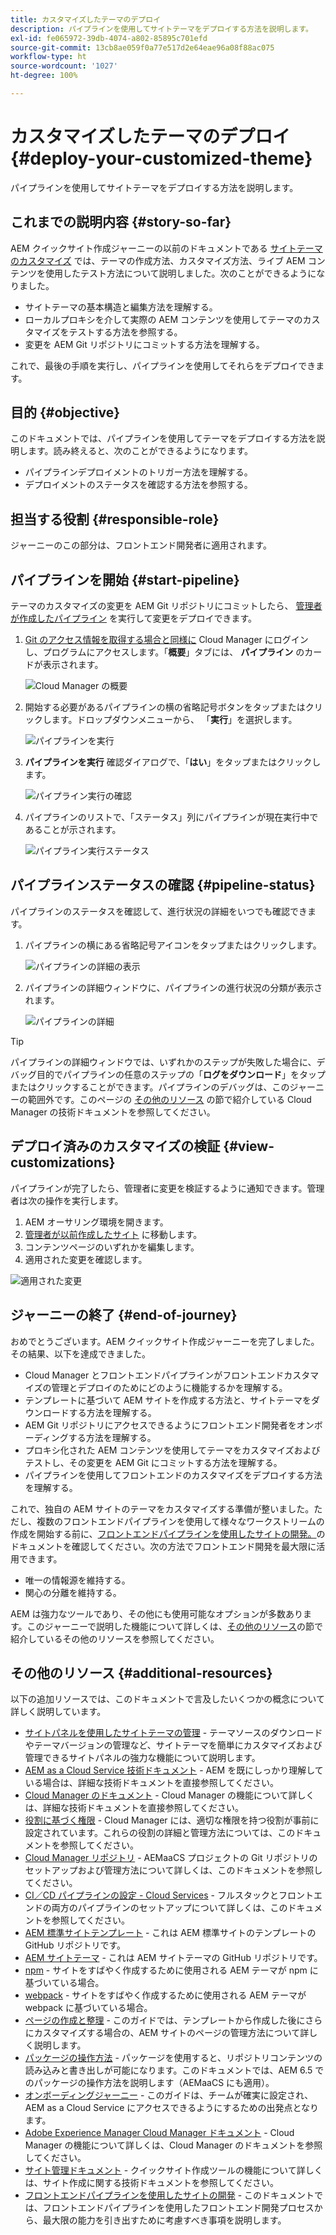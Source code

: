 ```yaml
---
title: カスタマイズしたテーマのデプロイ
description: パイプラインを使用してサイトテーマをデプロイする方法を説明します。
exl-id: fe065972-39db-4074-a802-85895c701efd
source-git-commit: 13cb8ae059f0a77e517d2e64eae96a08f88ac075
workflow-type: ht
source-wordcount: '1027'
ht-degree: 100%

---
```


# カスタマイズしたテーマのデプロイ {#deploy-your-customized-theme}

パイプラインを使用してサイトテーマをデプロイする方法を説明します。

## これまでの説明内容 {#story-so-far}

AEM クイックサイト作成ジャーニーの以前のドキュメントである [サイトテーマのカスタマイズ](customize-theme.md) では、テーマの作成方法、カスタマイズ方法、ライブ AEM コンテンツを使用したテスト方法について説明しました。次のことができるようになりました。

* サイトテーマの基本構造と編集方法を理解する。
* ローカルプロキシを介して実際の AEM コンテンツを使用してテーマのカスタマイズをテストする方法を参照する。
* 変更を AEM Git リポジトリにコミットする方法を理解する。

これで、最後の手順を実行し、パイプラインを使用してそれらをデプロイできます。

## 目的 {#objective}

このドキュメントでは、パイプラインを使用してテーマをデプロイする方法を説明します。読み終えると、次のことができるようになります。

* パイプラインデプロイメントのトリガー方法を理解する。
* デプロイメントのステータスを確認する方法を参照する。

## 担当する役割 {#responsible-role}

ジャーニーのこの部分は、フロントエンド開発者に適用されます。

## パイプラインを開始 {#start-pipeline}

テーマのカスタマイズの変更を AEM Git リポジトリにコミットしたら、 [管理者が作成したパイプライン](pipeline-setup.md) を実行して変更をデプロイできます。

1. [Git のアクセス情報を取得する場合と同様に](retrieve-access.md) Cloud Manager にログインし、プログラムにアクセスします。「**概要**」タブには、 **パイプライン** のカードが表示されます。

   ![Cloud Manager の概要](assets/cloud-manager-overview.png)

1. 開始する必要があるパイプラインの横の省略記号ボタンをタップまたはクリックします。ドロップダウンメニューから、 「**実行**」を選択します。

   ![パイプラインを実行](assets/run-pipeline.png)

1. **パイプラインを実行** 確認ダイアログで、「**はい**」をタップまたはクリックします。

   ![パイプライン実行の確認](assets/pipeline-confirm.png)

1. パイプラインのリストで、「ステータス」列にパイプラインが現在実行中であることが示されます。

   ![パイプライン実行ステータス](assets/pipeline-running.png)

## パイプラインステータスの確認 {#pipeline-status}

パイプラインのステータスを確認して、進行状況の詳細をいつでも確認できます。

1. パイプラインの横にある省略記号アイコンをタップまたはクリックします。

   ![パイプラインの詳細の表示](assets/view-pipeline-details.png)

1. パイプラインの詳細ウィンドウに、パイプラインの進行状況の分類が表示されます。

   ![パイプラインの詳細](assets/pipeline-details.png)

>[!TIP]
>
>パイプラインの詳細ウィンドウでは、いずれかのステップが失敗した場合に、デバッグ目的でパイプラインの任意のステップの「**ログをダウンロード**」をタップまたはクリックすることができます。パイプラインのデバッグは、このジャーニーの範囲外です。このページの [その他のリソース](#additional-resources) の節で紹介している Cloud Manager の技術ドキュメントを参照してください。

## デプロイ済みのカスタマイズの検証 {#view-customizations}

パイプラインが完了したら、管理者に変更を検証するように通知できます。管理者は次の操作を実行します。

1. AEM オーサリング環境を開きます。
1. [管理者が以前作成したサイト](create-site.md) に移動します。
1. コンテンツページのいずれかを編集します。
1. 適用された変更を確認します。

![適用された変更](assets/changes-applied.png)

## ジャーニーの終了 {#end-of-journey}

おめでとうございます。AEM クイックサイト作成ジャーニーを完了しました。その結果、以下を達成できました。

* Cloud Manager とフロントエンドパイプラインがフロントエンドカスタマイズの管理とデプロイのためにどのように機能するかを理解する。
* テンプレートに基づいて AEM サイトを作成する方法と、サイトテーマをダウンロードする方法を理解する。
* AEM Git リポジトリにアクセスできるようにフロントエンド開発者をオンボーディングする方法を理解する。
* プロキシ化された AEM コンテンツを使用してテーマをカスタマイズおよびテストし、その変更を AEM Git にコミットする方法を理解する。
* パイプラインを使用してフロントエンドのカスタマイズをデプロイする方法を理解する。

これで、独自の AEM サイトのテーマをカスタマイズする準備が整いました。ただし、複数のフロントエンドパイプラインを使用して様々なワークストリームの作成を開始する前に、[フロントエンドパイプラインを使用したサイトの開発。](/help/implementing/developing/introduction/developing-with-front-end-pipelines.md)のドキュメントを確認してください。次の方法でフロントエンド開発を最大限に活用できます。

* 唯一の情報源を維持する。
* 関心の分離を維持する。

AEM は強力なツールであり、その他にも使用可能なオプションが多数あります。このジャーニーで説明した機能について詳しくは、[その他のリソース](#additional-resources)の節で紹介しているその他のリソースを参照してください。

## その他のリソース {#additional-resources}

以下の追加リソースでは、このドキュメントで言及したいくつかの概念について詳しく説明しています。

* [サイトパネルを使用したサイトテーマの管理](/help/sites-cloud/administering/site-creation/site-rail.md) - テーマソースのダウンロードやテーマバージョンの管理など、サイトテーマを簡単にカスタマイズおよび管理できるサイトパネルの強力な機能について説明します。
* [AEM as a Cloud Service 技術ドキュメント](https://experienceleague.adobe.com/docs/experience-manager-cloud-service.html?lang=ja) - AEM を既にしっかり理解している場合は、詳細な技術ドキュメントを直接参照してください。
* [Cloud Manager のドキュメント](https://experienceleague.adobe.com/docs/experience-manager-cloud-service/onboarding/onboarding-concepts/cloud-manager-introduction.html?lang=ja) - Cloud Manager の機能について詳しくは、詳細な技術ドキュメントを直接参照してください。
* [役割に基づく権限](https://experienceleague.adobe.com/docs/experience-manager-cloud-manager/using/requirements/role-based-permissions.html?lang=ja) - Cloud Manager には、適切な権限を持つ役割が事前に設定されています。これらの役割の詳細と管理方法については、このドキュメントを参照してください。
* [Cloud Manager リポジトリ](/help/implementing/cloud-manager/managing-code/cloud-manager-repositories.md) - AEMaaCS プロジェクトの Git リポジトリのセットアップおよび管理方法について詳しくは、このドキュメントを参照してください。
* [CI／CD パイプラインの設定 - Cloud Services](/help/implementing/cloud-manager/configuring-pipelines/introduction-ci-cd-pipelines.md) - フルスタックとフロントエンドの両方のパイプラインのセットアップについて詳しくは、このドキュメントを参照してください。
* [AEM 標準サイトテンプレート](https://github.com/adobe/aem-site-template-standard) - これは AEM 標準サイトのテンプレートの GitHub リポジトリです。
* [AEM サイトテーマ](https://github.com/adobe/aem-site-template-standard-theme-e2e) - これは AEM サイトテーマの GitHub リポジトリです。
* [npm](https://www.npmjs.com) - サイトをすばやく作成するために使用される AEM テーマが npm に基づいている場合。
* [webpack](https://webpack.js.org) - サイトをすばやく作成するために使用される AEM テーマが webpack に基づいている場合。
* [ページの作成と整理](/help/sites-cloud/authoring/fundamentals/organizing-pages.md) - このガイドでは、テンプレートから作成した後にさらにカスタマイズする場合の、AEM サイトのページの管理方法について詳しく説明します。
* [パッケージの操作方法](/help/implementing/developing/tools/package-manager.md) - パッケージを使用すると、リポジトリコンテンツの読み込みと書き出しが可能になります。このドキュメントでは、AEM 6.5 でのパッケージの操作方法を説明します（AEMaaCS にも適用）。
* [オンボーディングジャーニー](/help/journey-onboarding/overview.md) - このガイドは、チームが確実に設定され、AEM as a Cloud Service にアクセスできるようにするための出発点となります。
* [Adobe Experience Manager Cloud Manager ドキュメント](https://experienceleague.adobe.com/docs/experience-manager-cloud-manager/using/introduction-to-cloud-manager.html?lang=ja) - Cloud Manager の機能について詳しくは、Cloud Manager のドキュメントを参照してください。
* [サイト管理ドキュメント](/help/sites-cloud/administering/site-creation/create-site.md) - クイックサイト作成ツールの機能について詳しくは、サイト作成に関する技術ドキュメントを参照してください。
* [フロントエンドパイプラインを使用したサイトの開発](/help/implementing/developing/introduction/developing-with-front-end-pipelines.md) - このドキュメントでは、フロントエンドパイプラインを使用したフロントエンド開発プロセスから、最大限の能力を引き出すために考慮すべき事項を説明します。
